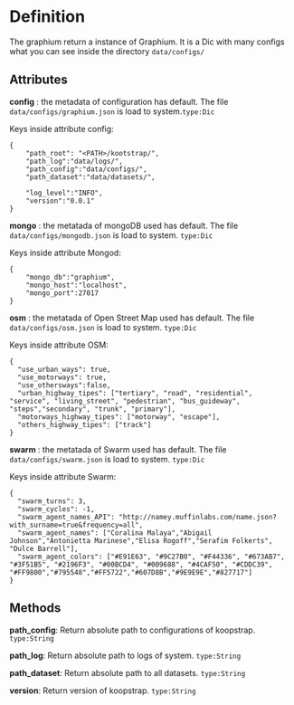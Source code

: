 # Definition

The graphium return a instance of Graphium. It is a Dic with many configs what you can see inside the directory `data/configs/`

## Attributes

**config** : the metadata of configuration has default. The file `data/configs/graphium.json` is load to system.`type:Dic`

Keys inside attribute config:

    {
        "path_root": "<PATH>/kootstrap/",
        "path_log":"data/logs/",
        "path_config":"data/configs/",
        "path_dataset":"data/datasets/",

        "log_level":"INFO",
        "version":"0.0.1"
    }

**mongo** : the metatada of mongoDB used has default. The file `data/configs/mongodb.json` is load to system. `type:Dic`

Keys inside attribute Mongod:

    {
        "mongo_db":"graphium",
        "mongo_host":"localhost",
        "mongo_port":27017
    }

**osm** : the metatada of Open Street Map used has default. The file `data/configs/osm.json` is load to system. `type:Dic`

Keys inside attribute OSM:

    {
      "use_urban_ways": true,
      "use_motorways": true,
      "use_othersways":false,
      "urban_highway_tipes": ["tertiary", "road", "residential", "service", "living_street", "pedestrian", "bus_guideway", "steps","secondary", "trunk", "primary"],
      "motorways_highway_tipes": ["motorway", "escape"],
      "others_highway_tipes": ["track"]
    }

**swarm** : the metatada of Swarm used has default. The file `data/configs/swarm.json` is load to system. `type:Dic`

Keys inside attribute Swarm:

    {
      "swarm_turns": 3,
      "swarm_cycles": -1,
      "swarm_agent_names_API": "http://namey.muffinlabs.com/name.json?with_surname=true&frequency=all",
      "swarm_agent_names": ["Coralina Malaya","Abigail Johnson","Antonietta Marinese","Elisa Rogoff","Serafim Folkerts", "Dulce Barrell"],
      "swarm_agent_colors": ["#E91E63", "#9C27B0", "#F44336", "#673AB7", "#3F51B5", "#2196F3", "#00BCD4", "#009688", "#4CAF50", "#CDDC39", "#FF9800","#795548","#FF5722","#607D8B","#9E9E9E","#827717"]
    }

## Methods

**path_config**: Return absolute path to configurations of koopstrap. `type:String`

**path_log**: Return absolute path to logs of system. `type:String`

**path_dataset**: Return absolute path to all datasets. `type:String`

**version**: Return version of koopstrap. `type:String`
